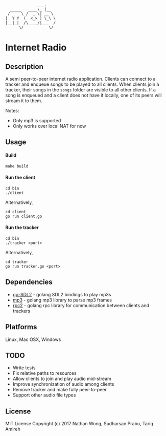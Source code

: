 ```
              ___.
  _____   ____\_ |__
 /     \ /  _ \| __ \
|  Y Y  (  <_> ) \_\ \
|__|_|  /\____/|___  /
      \/           \/
```
# Internet Radio

## Description

A semi peer-to-peer internet radio application.
Clients can connect to a tracker and enqueue songs
to be played to all clients. When clients join a tracker, their
songs in the `songs` folder are visible to all other clients.
If a song is enqueued and a client does not have it locally, one of
its peers will stream it to them.

Notes:
* Only mp3 is supported
* Only works over local NAT for now

## Usage

#### Build
`make build`

#### Run the client
```
cd bin
./client
```

Alternatively,

```
cd client
go run client.go
```

#### Run the tracker
```
cd bin
./tracker <port>
```

Alternatively,

```
cd tracker
go run tracker.go <port>
```

## Dependencies

* [go-SDL2](https://github.com/veandco/go-sdl2) - golang SDL2 bindings to play mp3s
* [mp3](https://github.com/tcolgate/mp3) - golang mp3 library to parse mp3 frames
* [rpc2](https://github.com/cenkalti/rpc2) - golang rpc library for communication between clients and trackers

## Platforms

Linux, Mac OSX, Windows

## TODO

* Write tests
* Fix relative paths to resources
* Allow clients to join and play audio mid-stream
* Improve synchronization of audio among clients
* Remove tracker and make fully peer-to-peer
* Support other audio file types

## License

MIT License Copyright (c) 2017 Nathan Wong, Sudharsan Prabu, Tariq Amireh
